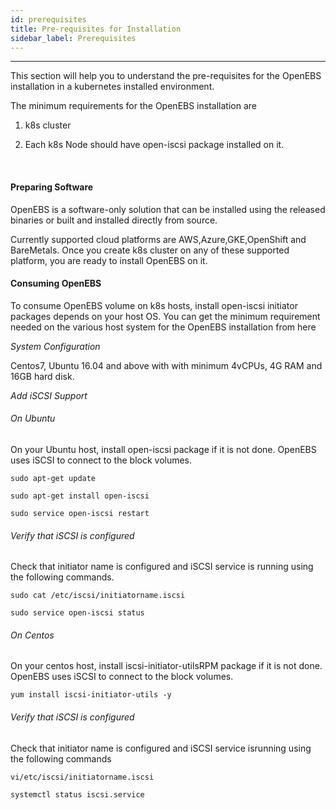 ```yaml
---
id: prerequisites
title: Pre-requisites for Installation
sidebar_label: Prerequisites
---
```


------

This section will help you to understand the pre-requisites for the OpenEBS installation in a kubernetes installed environment. 

The minimum requirements for the OpenEBS installation are

1. k8s cluster

2. Each k8s Node should have open-iscsi package installed on it.

   ​



#### **Preparing Software**

OpenEBS is a software-only solution that can be installed using the released binaries or built and installed directly from source.

Currently supported cloud platforms are AWS,Azure,GKE,OpenShift and BareMetals. Once you create k8s cluster on any of these supported platform, you are ready to install OpenEBS on it.





#### **Consuming OpenEBS** 

To consume OpenEBS volume on k8s hosts, install open-iscsi initiator packages depends on your host OS. You can get the minimum requirement needed on the various host system for the OpenEBS installation from here

 

*System Configuration*

Centos7, Ubuntu 16.04 and above with with minimum 4vCPUs, 4G RAM and 16GB hard disk. 

 

*Add iSCSI Support*

###### On Ubuntu

On your Ubuntu host, install open-iscsi package if it is not done. OpenEBS uses iSCSI to connect to the block volumes.

```
sudo apt-get update
```

```
sudo apt-get install open-iscsi
```

```
sudo service open-iscsi restart
```



###### Verify that iSCSI is configured

Check that initiator name is configured and iSCSI service is running using the following commands.

```
sudo cat /etc/iscsi/initiatorname.iscsi
```

```
sudo service open-iscsi status
```



###### On Centos

On your centos host, install iscsi-initiator-utilsRPM package if it is not done. OpenEBS uses iSCSI to connect to the block volumes.

```
yum install iscsi-initiator-utils -y
```

 

###### Verify that iSCSI is configured

Check that initiator name is configured and iSCSI service isrunning using the following commands

```
vi/etc/iscsi/initiatorname.iscsi
```

```
systemctl status iscsi.service
```



<!-- Hotjar Tracking Code for https://docs.openebs.io -->
<script>
   (function(h,o,t,j,a,r){
       h.hj=h.hj||function(){(h.hj.q=h.hj.q||[]).push(arguments)};
       h._hjSettings={hjid:785693,hjsv:6};
       a=o.getElementsByTagName('head')[0];
       r=o.createElement('script');r.async=1;
       r.src=t+h._hjSettings.hjid+j+h._hjSettings.hjsv;
       a.appendChild(r);
   })(window,document,'https://static.hotjar.com/c/hotjar-','.js?sv=');
</script>